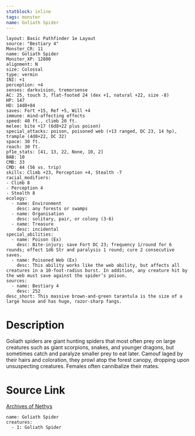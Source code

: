 ```yaml
---
statblock: inline
tags: monster
name: Goliath Spider
---
```

```statblock
layout: Basic Pathfinder 1e Layout
source: "Bestiary 4"
Monster_CR: 11
name: Goliath Spider
Monster_XP: 12800
alignment: N
size: Colossal
type: vermin
INI: +1
perception: +4
senses: darkvision, tremorsense
AC: 25, touch 3, flat-footed 24 (dex +1, natural +22, size -8)
HP: 147
HD: 14d8+84
saves: Fort +15, Ref +5, Will +4
immune: mind-affecting effects
speed: 40 ft., climb 20 ft.
melee: bite +17 (6d8+22 plus poison)
special_attacks: poison, poisoned web (+13 ranged, DC 23, 14 hp), trample (4d8+22, DC 32)
space: 30 ft.
reach: 30 ft.
pf1e_stats: [41, 13, 22, None, 10, 2]
BAB: 10
CMB: 33
CMD: 44 (56 vs. trip)
skills: Climb +23, Perception +4, Stealth -7
racial_modifiers:
- Climb 8
- Perception 4
- Stealth 8
ecology:
  - name: Environment
    desc: any forests or swamps
  - name: Organisation
    desc: solitary, pair, or colony (3-6)
  - name: Treasure
    desc: incidental
special_abilities:
  - name: Poison (Ex)
    desc: Bite-injury; save Fort DC 23; frequency 1/round for 6 rounds; effect 1d6 Str and paralysis 1 round; cure 2 consecutive saves.
  - name: Poisoned Web (Ex)
    desc: This ability works like the web ability, but affects all creatures in a 10-foot-radius burst. In addition, any creature hit by the web must save against the spider’s poison.
sources:
  - name: Bestiary 4
    desc: 252
desc_short: This massive brown-and-green tarantula is the size of a large house and has huge, razor-sharp fangs.
```
# Description
Goliath spiders are giant hunting spiders that most often prey on large creatures such as giant scorpions, snakes, and younger dragons, but sometimes catch and paralyze smaller prey to eat later. Camouf laged by their hairs and coloration, they prowl atop the forest canopy, dropping upon unsuspecting creatures. Females often cannibalize their mates.
# Source Link
[Archives of Nethys](https://aonprd.com/MonsterDisplay.aspx?ItemName=Goliath%20Spider)
```encounter-table
name: Goliath Spider
creatures:
  - 1: Goliath Spider
```
